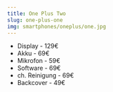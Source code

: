 ```yaml
---
title: One Plus Two
slug: one-plus-one
img: smartphones/oneplus/one.jpg
---
```


- Display - 129€
- Akku - 69€
- Mikrofon - 59€
- Software - 69€
- ch. Reinigung - 69€
- Backcover - 49€